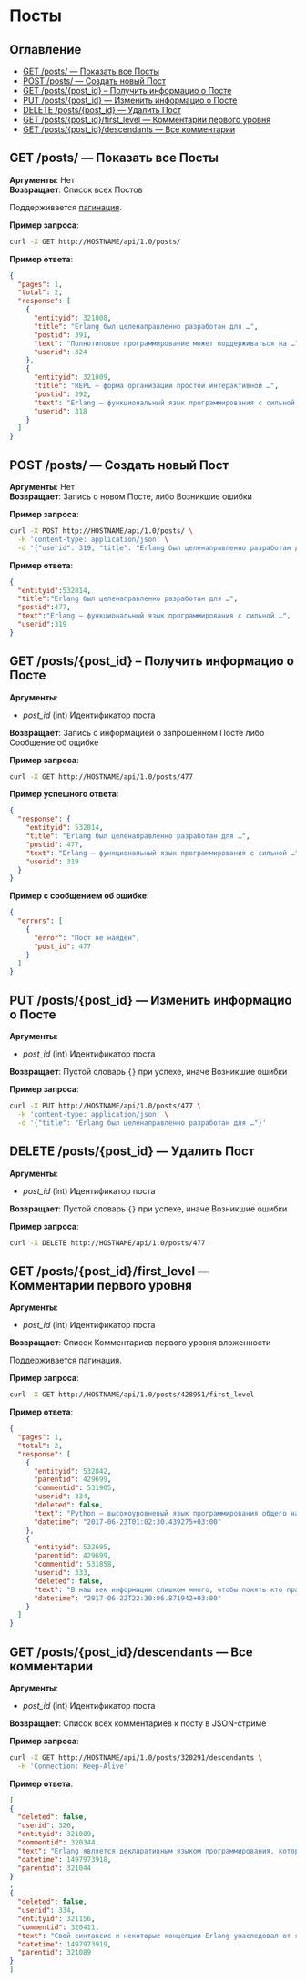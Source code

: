 # Посты

Оглавление
----------

* [GET /posts/ — Показать все Посты](#get-posts--Показать-все-Посты)
* [POST /posts/ — Создать новый Пост](#post-posts--Создать-новый-Пост)
* [GET /posts/{post_id} – Получить информацио о Посте](#get-postspost_id--Получить-информацио-о-Посте)
* [PUT /posts/{post_id} — Изменить информацио о Посте](#put-postspost_id--Изменить-информацио-о-Посте)
* [DELETE /posts/{post_id} — Удалить Пост](#delete-postspost_id--Удалить-Пост)
* [GET /posts/{post_id}/first_level — Комментарии первого уровня](#get-postspost_idfirst_level--Комментарии-первого-уровня)
* [GET /posts/{post_id}/descendants — Все комментарии](#get-postspost_iddescendants--Все-комментарии)

## GET /posts/ — Показать все Посты
**Аргументы**: Нет  
**Возвращает**: Список всех Постов

Поддерживается [пагинация](./OPTIONS.md#Пагинация).

**Пример запроса**:
```bash
curl -X GET http://HOSTNAME/api/1.0/posts/
```

**Пример ответа**:
```json
{
  "pages": 1,
  "total": 2,
  "response": [
    {
      "entityid": 321008,
      "title": "Erlang был целенаправленно разработан для …",
      "postid": 391,
      "text": "Полнотиповое программирование может поддерживаться на …",
      "userid": 324
    },
    {
      "entityid": 321009,
      "title": "REPL — форма организации простой интерактивной …",
      "postid": 392,
      "text": "Erlang — функциональный язык программирования с сильной …",
      "userid": 318
    }
  ]
}
```

## POST /posts/ — Создать новый Пост
**Аргументы**: Нет  
**Возвращает**: Запись о новом Посте, либо Возникшие ошибки

**Пример запроса**:
```bash
curl -X POST http://HOSTNAME/api/1.0/posts/ \
  -H 'content-type: application/json' \
  -d '{"userid": 319, "title": "Erlang был целенаправленно разработан для …", "text": "Erlang — функциональный язык программирования с сильной …"}'
```
**Пример ответа**:
```json
{
  "entityid":532814,
  "title":"Erlang был целенаправленно разработан для …",
  "postid":477,
  "text":"Erlang — функциональный язык программирования с сильной …",
  "userid":319
}
```

## GET /posts/{post_id} – Получить информацио о Посте
**Аргументы**: 
- *post_id* (int) Идентификатор поста  

**Возвращает**: Запись с информацией о запрошенном Посте либо Сообщение об ощибке

**Пример запроса**:
```bash
curl -X GET http://HOSTNAME/api/1.0/posts/477
```
**Пример успешного ответа**:
```json
{
  "response": {
    "entityid": 532814,
    "title": "Erlang был целенаправленно разработан для …",
    "postid": 477,
    "text": "Erlang — функциональный язык программирования с сильной …",
    "userid": 319
  }
}
```
**Пример с сообщением об ошибке**:
```json
{
  "errors": [
    {
      "error": "Пост не найден",
      "post_id": 477
    }
  ]
}
```

## PUT /posts/{post_id} — Изменить информацио о Посте
**Аргументы**: 
- *post_id* (int) Идентификатор поста  

**Возвращает**:  Пустой словарь `{}` при успехе, иначе Возникшие ошибки

**Пример запроса**:
```bash
curl -X PUT http://HOSTNAME/api/1.0/posts/477 \
  -H 'content-type: application/json' \
  -d '{"title": "Erlang был целенаправленно разработан для …"}'
```

## DELETE /posts/{post_id} — Удалить Пост
**Аргументы**: 
- *post_id* (int) Идентификатор поста

**Возвращает**:  Пустой словарь `{}` при успехе, иначе Возникшие ошибки

**Пример запроса**:
```bash
curl -X DELETE http://HOSTNAME/api/1.0/posts/477
```

## GET /posts/{post_id}/first_level — Комментарии первого уровня
**Аргументы**: 
- *post_id* (int) Идентификатор поста

**Возвращает**: Список Комментариев первого уровня вложенности

Поддерживается [пагинация](./OPTIONS.md#Пагинация).

**Пример запроса**:
```bash
curl -X GET http://HOSTNAME/api/1.0/posts/428951/first_level
```
**Пример ответа**:
```json
{
  "pages": 1,
  "total": 2,
  "response": [
    {
      "entityid": 532842,
      "parentid": 429699,
      "commentid": 531905,
      "userid": 334,
      "deleted": false,
      "text": "Python — высокоуровневый язык программирования общего назначения, ориентированный …",
      "datetime": "2017-06-23T01:02:30.439275+03:00"
    },
    {
      "entityid": 532695,
      "parentid": 429699,
      "commentid": 531858,
      "userid": 333,
      "deleted": false,
      "text": "В наш век информации слишком много, чтобы понять кто прав, а кто лукавит.",
      "datetime": "2017-06-22T22:30:06.871942+03:00"
    }
  ]
}
```

## GET /posts/{post_id}/descendants — Все комментарии

**Аргументы**: 
- *post_id* (int) Идентификатор поста

**Возвращает**: Список всех комментариев к посту в JSON-стриме

**Пример запроса**:
```bash
curl -X GET http://HOSTNAME/api/1.0/posts/320291/descendants \
  -H 'Connection: Keep-Alive'
```
**Пример ответа**:
```json
[
{
  "deleted": false,
  "userid": 326,
  "entityid": 321089,
  "commentid": 320344,
  "text": "Erlang является декларативным языком программирования, который скорее используется …",
  "datetime": 1497973918,
  "parentid": 321044
}
,
{
  "deleted": false,
  "userid": 334,
  "entityid": 321156,
  "commentid": 320411,
  "text": "Свой синтаксис и некоторые концепции Erlang унаследовал от языка логического …",
  "datetime": 1497973919,
  "parentid": 321089
}
]
```
